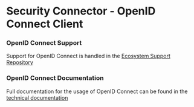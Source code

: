 # Security Connector - OpenID Connect Client

### OpenID Connect Support
Support for OpenID Connect is handled in the [Ecosystem Support Repository](https://github.com/payara/ecosystem-support)

### OpenID Connect Documentation
Full documentation for the usage of OpenID Connect can be found in the [technical documentation](https://docs.payara.fish/community/docs/Technical%20Documentation/Public%20API/OpenID%20Connect%20Support.html)